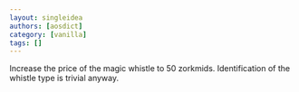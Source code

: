 ```yaml
---
layout: singleidea
authors: [aosdict]
category: [vanilla]
tags: []
---
```

Increase the price of the magic whistle to 50 zorkmids. Identification of the whistle type is trivial anyway.
